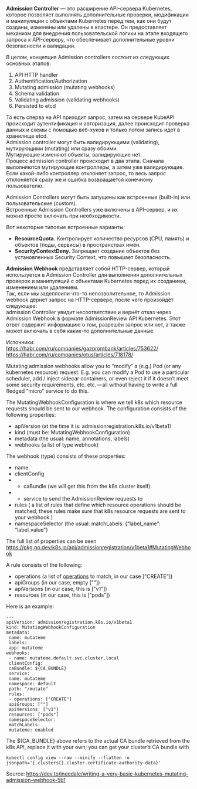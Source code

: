 **Admission Controller** — это расширение API-сервера Kubernetes, которое позволяет выполнять дополнительные проверки, модификации и манипуляции с объектами Kubernetes перед тем, как они будут созданы, изменены или удалены в кластере. Он предоставляет механизм для внедрения пользовательской логики на этапе входящего запроса к API-серверу, что обеспечивает дополнительные уровни безопасности и валидации.

В целом, концепция Admission controllers состоит из следующих основных этапов:
1. API HTTP handler
2. Authentification/Authorization
3. Mutating admission (mutating webhooks)
4. Schema validation
5. Validating admission (validating webhooks)
6. Persisted to etcd

То есть сперва на API приходит запрос, затем на сервере KubeAPI происходит аутентификация и авторизация, далее происходит проверка данных и схемы с помощью веб-хуков и только потом запись идет в хранилище etcd.<br>
Admission controller могут быть валидирующими (validating), мутирующими (mutating) или сразу обоими.<br>
Мутирующие изменяют объекты, валидирующие нет.<br>
Процесс admission controller происходит в два этапа. Сначала выполняются мутирующие контроллеры, а затем уже валидирующие. Если какой-либо контроллер отклоняет запрос, то весь запрос отклоняется сразу же и ошибка возвращается конечному пользователю.

Admission Controllers могут быть запущены как встроенные (built-in) или пользовательские (custom).<br>
Встроенные Admission Controllers уже включены в API-сервер, и их можно просто включать при необходимости.

Вот некоторые типовые встроенные варианты:
* **ResourceQuota.** Контролирует количество ресурсов (CPU, память) и объектов (поды, сервисы) в пространствах имён.
* **SecurityContextDeny.** Запрещает создание объектов без установленных Security Context, что повышает безопасность.

**Admission Webhook** представляет собой HTTP-сервер, который используется в Admission Controller для выполнения дополнительных проверок и манипуляций с объектами Kubernetes перед их созданием, изменением или удалением.<br>
Так, если мы задеплоили что-то непозволительное, то Admission webhook дёрнет запрос на HTTP-сервере, после чего произойдёт следующее:<br>
admission Controller увидит несоответствие и вернёт отказ через Admission Webhook в формате AdmissionReview API Kubernetes. Этот ответ содержит информацию о том, разрешён запрос или нет, а также может включать в себя какие-то дополнительные данные.

Источники:<br>
https://habr.com/ru/companies/gazprombank/articles/753622/<br>
https://habr.com/ru/companies/otus/articles/718178/<br>

Mutating admission webhooks allow you to “modify” a (e.g.) Pod (or any kubernetes resource) request. E.g. you can modify a Pod to use a particular scheduler, add / inject sidecar containers, or even reject it if it doesn’t meet some security requirements, etc. etc. — all without having to write a full fledged “micro” service to do this.

The MutatingWebhookConfiguration is where we tell k8s which resource requests should be sent to our webhook. The configuration consists of the following properties:
* apiVersion (at the time it is: admissionregistration.k8s.io/v1beta1)
* kind (must be: MutatingWebhookConfiguration)
* metadata (the usual: name, annotations, labels)
* webhooks (a list of type webhook)

The webhook (type) consists of these properties:
* name
* clientConfig
* - caBundle (we will get this from the k8s cluster itself)
* - service to send the AdmissionReview requests to
* rules ( a list of rules that define which resource operations should be matched, these rules make sure that k8s resource requests are sent to your webhook )
* namespaceSelector (the usual: matchLabels: {“label_name”: “label_value”}

The full list of properties can be seen
https://pkg.go.dev/k8s.io/api/admissionregistration/v1beta1#MutatingWebhook

A rule consists of the following:
* operations (a list of [operations](https://godoc.org/k8s.io/api/admissionregistration/v1beta1#OperationType) to match, in our case ["CREATE"])
* apiGroups (in our case, empty [""])
* apiVersions (in our case, this is ["v1"])
* resources (in our case, this is ["pods"])

Here is an example:
```
---
apiVersion: admissionregistration.k8s.io/v1beta1
kind: MutatingWebhookConfiguration
metadata:
 name: mutateme
 labels:
 app: mutateme
webhooks:
 - name: mutateme.default.svc.cluster.local
 clientConfig:
 caBundle: ${CA_BUNDLE}
 service:
 name: mutateme
 namespace: default
 path: "/mutate"
 rules:
 - operations: ["CREATE"]
 apiGroups: [""]
 apiVersions: ["v1"]
 resources: ["pods"]
 namespaceSelector:
 matchLabels:
 mutateme: enabled
```

The ${CA_BUNDLE} above refers to the actual CA bundle retrieved from the k8s API, replace it with your own; you can get your cluster’s CA bundle with
```
kubectl config view --raw --minify --flatten -o jsonpath='{.clusters[].cluster.certificate-authority-data}'
```

Source:
https://dev.to/ineedale/writing-a-very-basic-kubernetes-mutating-admission-webhook-5b1

